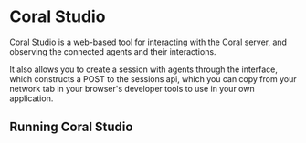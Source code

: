# Coral Studio
Coral Studio is a web-based tool for interacting with the Coral server, and observing the connected agents and their interactions.

It also allows you to create a session with agents through the interface, which constructs a POST to the sessions api, which you can copy from your network tab in your browser's developer tools to use in your own application.


## Running Coral Studio
